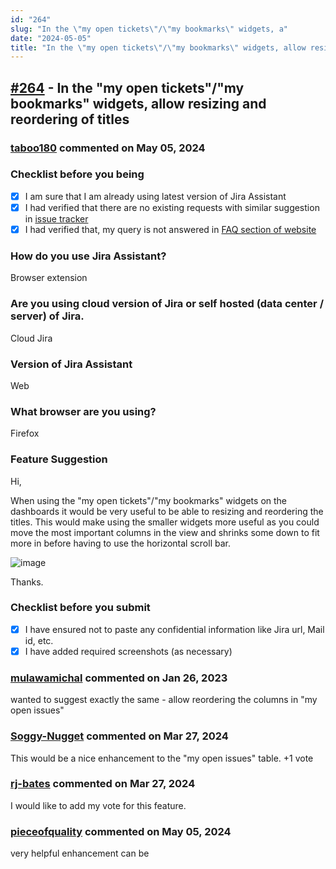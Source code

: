 ```yaml
---
id: "264"
slug: "In the \"my open tickets\"/\"my bookmarks\" widgets, a"
date: "2024-05-05"
title: "In the \"my open tickets\"/\"my bookmarks\" widgets, allow resizing and reordering of titles"
---
```



## [#264](https://github.com/shridhar-tl/jira-assistant/issues/264) - In the "my open tickets"/"my bookmarks" widgets, allow resizing and reordering of titles

### [taboo180](https://github.com/taboo180) commented on May 05, 2024

### Checklist before you being

- [X] I am sure that I am already using latest version of Jira Assistant
- [X] I had verified that there are no existing requests with similar suggestion in [issue tracker](https://github.com/shridhar-tl/jira-assistant/issues)
- [X] I had verified that, my query is not answered in [FAQ section of website](https://www.jiraassistant.com/faq)

### How do you use Jira Assistant?

Browser extension

### Are you using cloud version of Jira or self hosted (data center / server) of Jira.

Cloud Jira

### Version of Jira Assistant

Web

### What browser are you using?

Firefox

### Feature Suggestion

Hi,

When using the "my open tickets"/"my bookmarks" widgets on the dashboards it would be very useful to be able to resizing and reordering the titles. This would make using the smaller widgets more useful as you could move the most important columns in the view and shrinks some down to fit more in before having to use the horizontal scroll bar.

![image](https://user-images.githubusercontent.com/47477508/212610221-12ed9ba7-9127-4d08-800e-352bafaac78e.png)

Thanks.

### Checklist before you submit

- [X] I have ensured not to paste any confidential information like Jira url, Mail id, etc.
- [X] I have added required screenshots (as necessary)

### [mulawamichal](https://github.com/mulawamichal) commented on Jan 26, 2023

wanted to suggest exactly the same - allow reordering the columns in "my open issues" 

### [Soggy-Nugget](https://github.com/Soggy-Nugget) commented on Mar 27, 2024

This would be a nice enhancement to the "my open issues" table. +1 vote

### [rj-bates](https://github.com/rj-bates) commented on Mar 27, 2024

I would like to add my vote for this feature.

### [pieceofquality](https://github.com/pieceofquality) commented on May 05, 2024

very helpful enhancement can be
